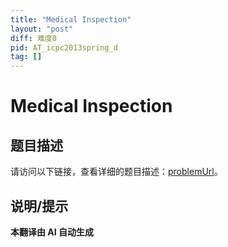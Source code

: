 ```yaml
---
title: "Medical Inspection"
layout: "post"
diff: 难度0
pid: AT_icpc2013spring_d
tag: []
---
```


# Medical Inspection

## 题目描述

请访问以下链接，查看详细的题目描述：[problemUrl](https://atcoder.jp/contests/JAG2013Spring/tasks/icpc2013spring_d)。

## 说明/提示

**本翻译由 AI 自动生成**

